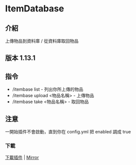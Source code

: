 # ItemDatabase

## 介紹
上傳物品到資料庫 / 從資料庫取回物品

## 版本 1.13.1

## 指令
- /itembase list - 列出你所上傳的物品
- /itembase upload <物品名稱> - 上傳物品
- /itembase take <物品名稱> - 取回物品

## 注意
一開始插件不會啟動，直到你在 config.yml 把 enabled 調成 true

### 下載
[下載插件](http://destyy.com/wXnuMN) | [Mirror](http://www.mediafire.com/file/7ppacc51lxrzqw4/ItemDataBase.jar/file)
